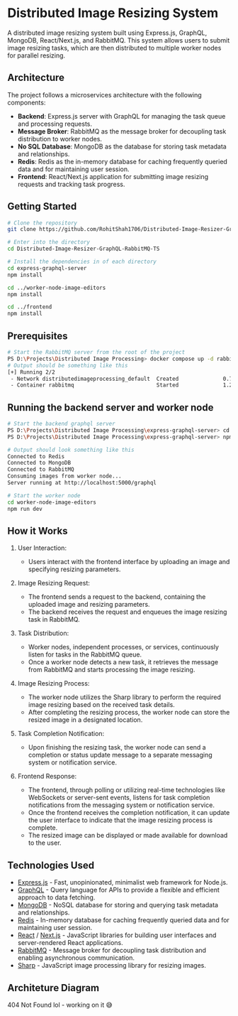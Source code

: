 # Distributed Image Resizing System

A distributed image resizing system built using Express.js, GraphQL, MongoDB, React/Next.js, and RabbitMQ. This system allows users to submit image resizing tasks, which are then distributed to multiple worker nodes for parallel resizing.

## Architecture

The project follows a microservices architecture with the following components:

- **Backend**: Express.js server with GraphQL for managing the task queue and processing requests.
- **Message Broker**: RabbitMQ as the message broker for decoupling task distribution to worker nodes.
- **No SQL Database**: MongoDB as the database for storing task metadata and relationships.
- **Redis**: Redis as the in-memory database for caching frequently queried data and for maintaining user session.
- **Frontend**: React/Next.js application for submitting image resizing requests and tracking task progress.

## Getting Started
```bash
# Clone the repository
git clone https://github.com/RohitShah1706/Distributed-Image-Resizer-GraphQL-RabbitMQ-TS.git

# Enter into the directory
cd Distributed-Image-Resizer-GraphQL-RabbitMQ-TS

# Install the dependencies in of each directory
cd express-graphql-server
npm install

cd ../worker-node-image-editors
npm install

cd ../frontend
npm install
```

## Prerequisites
```bash
# Start the RabbitMQ server from the root of the project
PS D:\Projects\Distributed Image Processing> docker compose up -d rabbitmq
# Output should be something like this
[+] Running 2/2
 - Network distributedimageprocessing_default  Created              0.7s
 - Container rabbitmq                          Started              1.2s
```

## Running the backend server and worker node
```bash
# Start the backend graphql server
PS D:\Projects\Distributed Image Processing\express-graphql-server> cd express-graphql-server
PS D:\Projects\Distributed Image Processing\express-graphql-server> npm run dev

# Output should look something like this
Connected to Redis
Connected to MongoDB
Connected to RabbitMQ
Consuming images from worker node...
Server running at http://localhost:5000/graphql

# Start the worker node
cd worker-node-image-editors
npm run dev
```

## How it Works

1. User Interaction:
   - Users interact with the frontend interface by uploading an image and specifying resizing parameters.  

2. Image Resizing Request:
   - The frontend sends a request to the backend, containing the uploaded image and resizing parameters.
   - The backend receives the request and enqueues the image resizing task in RabbitMQ.

3. Task Distribution:
   - Worker nodes, independent processes, or services, continuously listen for tasks in the RabbitMQ queue.
   - Once a worker node detects a new task, it retrieves the message from RabbitMQ and starts processing the image resizing.

4. Image Resizing Process:
   - The worker node utilizes the Sharp library to perform the required image resizing based on the received task details.
   - After completing the resizing process, the worker node can store the resized image in a designated location.

5. Task Completion Notification:
   - Upon finishing the resizing task, the worker node can send a completion or status update message to a separate messaging system or notification service.

6. Frontend Response:
   - The frontend, through polling or utilizing real-time technologies like WebSockets or server-sent events, listens for task completion notifications from the messaging system or notification service.
   - Once the frontend receives the completion notification, it can update the user interface to indicate that the image resizing process is complete.
   - The resized image can be displayed or made available for download to the user.

## Technologies Used

- [Express.js](https://expressjs.com) - Fast, unopinionated, minimalist web framework for Node.js.
- [GraphQL](https://graphql.org) - Query language for APIs to provide a flexible and efficient approach to data fetching.
- [MongoDB](https://mongodb.com/) - NoSQL database for storing and querying task metadata and relationships.
- [Redis](https://redis.io/) - In-memory database for caching frequently queried data and for maintaining user session.
- [React](https://reactjs.org) / [Next.js](https://nextjs.org) - JavaScript libraries for building user interfaces and server-rendered React applications.
- [RabbitMQ](https://www.rabbitmq.com) - Message broker for decoupling task distribution and enabling asynchronous communication.
- [Sharp](https://sharp.pixelplumbing.com/) - JavaScript image processing library for resizing images.


## Architeture Diagram
404 Not Found lol - working on it 😅